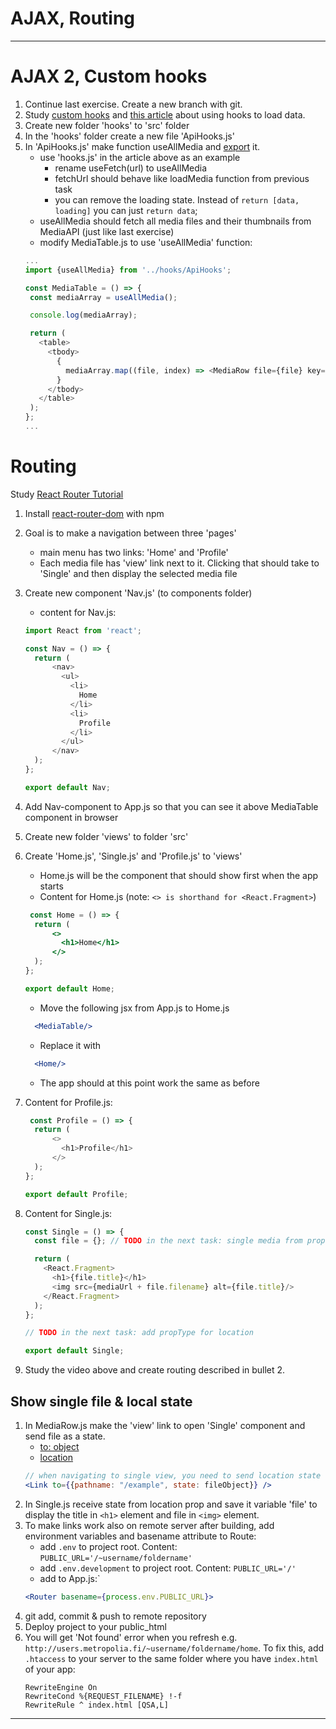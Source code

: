 # AJAX, Routing

---

# AJAX 2, Custom hooks

1. Continue last exercise. Create a new branch with git.
1. Study [custom hooks](https://reactjs.org/docs/hooks-custom.html) and [this article](https://medium.com/@cwlsn/how-to-fetch-data-with-react-hooks-in-a-minute-e0f9a15a44d6) about using hooks to load data.
1. Create new folder 'hooks' to 'src' folder
1. In the 'hooks' folder create a new file 'ApiHooks.js'
1. In 'ApiHooks.js' make function useAllMedia and [export](https://developer.mozilla.org/en-US/docs/Web/JavaScript/Reference/Statements/export) it.
    - use 'hooks.js' in the article above as an example
       - rename useFetch(url) to useAllMedia
       - fetchUrl should behave like loadMedia function from previous task
       - you can remove the loading state. Instead of `return [data, loading]` you can just `return data`; 
    - useAllMedia should fetch all media files and their thumbnails from MediaAPI (just like last exercise)
    - modify MediaTable.js to use 'useAllMedia' function:
    ```javascript
    ...
   import {useAllMedia} from '../hooks/ApiHooks';
   
   const MediaTable = () => {
     const mediaArray = useAllMedia();
   
     console.log(mediaArray);
   
     return (
       <table>
         <tbody>
           {
             mediaArray.map((file, index) => <MediaRow file={file} key={index}/>)
           }
         </tbody>
       </table>
     );
   };
    ...
    ```

# Routing 

Study [React Router Tutorial](https://www.youtube.com/watch?v=Law7wfdg_ls)

1. Install [react-router-dom](https://reacttraining.com/react-router/web/guides/quick-start) with npm
1. Goal is to make a navigation between three 'pages'
    * main menu has two links: 'Home' and 'Profile'
    * Each media file has 'view' link next to it. Clicking that should take to 'Single' and then display the selected media file
1. Create new component 'Nav.js' (to components folder)
    * content for Nav.js:
    ```javascript
    import React from 'react';
    
    const Nav = () => {
      return (
          <nav>
            <ul>
              <li>
                Home
              </li>
              <li>
                Profile
              </li>
            </ul>
          </nav>
      );
    };
    
    export default Nav;
    ```
1. Add Nav-component to App.js so that you can see it above MediaTable component in browser
1. Create new folder 'views' to folder 'src'
1. Create 'Home.js', 'Single.js' and 'Profile.js' to 'views'
    * Home.js will be the component that should show first when the app starts
    * Content for Home.js (note: `<> is shorthand for <React.Fragment>`)
    ```jsx harmony
     const Home = () => {
      return (
          <>
            <h1>Home</h1>
          </>
      );
    };
    
    export default Home;
    ```
 
    * Move the following jsx from App.js to Home.js
    ```jsx harmony
      <MediaTable/>
    ```
    * Replace it with
    ```jsx harmony
      <Home/>
    ``` 
    * The app should at this point work the same as before
1. Content for Profile.js:
    ```javascript
     const Profile = () => {
      return (
          <>
            <h1>Profile</h1>
          </>
      );
    };
    
    export default Profile;
    ```
1. Content for Single.js:
   ```javascript
   const Single = () => {
     const file = {}; // TODO in the next task: single media from props.location.state
   
     return (
       <React.Fragment>
         <h1>{file.title}</h1>
         <img src={mediaUrl + file.filename} alt={file.title}/>
       </React.Fragment>
     );
   };
   
   // TODO in the next task: add propType for location
   
   export default Single;

   ```
1. Study the video above and create routing described in bullet 2.
   
## Show single file & local state
  
1. In MediaRow.js make the 'view' link to open 'Single' component and send file as a state.
   - [to: object](https://reactrouter.com/web/api/Link/to-object)
   - [location](https://reactrouter.com/web/api/location)
    ```jsx harmony
    // when navigating to single view, you need to send location state to define which media to show
    <Link to={{pathname: "/example", state: fileObject}} />
    ```
1. In Single.js receive state from location prop and save it variable 'file' to display the title in `<h1>` element and file in `<img>` element.
1. To make links work also on remote server after building, add environment variables and basename attribute to Route:
   - add `.env` to project root. Content: `PUBLIC_URL='/~username/foldername'`
   - add `.env.development` to project root. Content: `PUBLIC_URL='/'`
   - add to App.js:`
    ```jsx harmony
    <Router basename={process.env.PUBLIC_URL}>
    ```
1. git add, commit & push to remote repository
1. Deploy project to your public_html
1. You will get 'Not found' error when you refresh e.g. `http://users.metropolia.fi/~username/foldername/home`. To fix this, add `.htaccess` to your server to the same folder where you have `index.html` of your app:
   ```text
   RewriteEngine On
   RewriteCond %{REQUEST_FILENAME} !-f
   RewriteRule ^ index.html [QSA,L]
   ``` 

---

